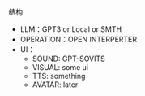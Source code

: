 结构
- LLM：GPT3 or Local or SMTH
- OPERATION：OPEN INTERPERTER
- UI：
  - SOUND: GPT-SOVITS
  - VISUAL: some ui 
  -  TTS: something
  - AVATAR: later

